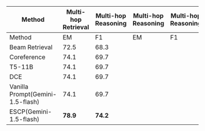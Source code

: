 | Method | Multi-hop Retrieval | Multi-hop Reasoning | Multi-hop Reasoning | Multi-hop Reasoning |
|--------|------------|-------------|-------------|-------------|
| Method | EM | F1 | EM | F1 |
| Beam Retrieval | 72.5 | 68.3 |
| Coreference | 74.1 | 69.7 |
| T5-11B | 74.1 | 69.7 |
| DCE | 74.1 | 69.7 |
| Vanilla Prompt(Gemini-1.5-flash) | 74.1 | 69.7 |
| ESCP(Gemini-1.5-flash)  | **78.9** | **74.2** |
